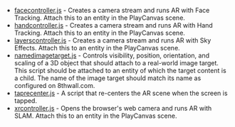 * [facecontroller.js](https://github.com/8thwall/web/tree/master/gettingstarted/playcanvas/scripts/facecontroller.js) - Creates a camera stream and runs AR with Face Tracking. Attach this to an entity in the PlayCanvas scene.
* [handcontroller.js](https://github.com/8thwall/web/tree/master/gettingstarted/playcanvas/scripts/handcontroller.js) - Creates a camera stream and runs AR with Hand Tracking. Attach this to an entity in the PlayCanvas scene.
* [layerscontroller.js](https://github.com/8thwall/web/tree/master/gettingstarted/playcanvas/scripts/layerscontroller.js) - Creates a camera stream and runs AR with Sky Effects. Attach this to an entity in the PlayCanvas scene.
* [namedimagetarget.js](https://github.com/8thwall/web/tree/master/gettingstarted/playcanvas/scripts/namedimagetarget.js) - Controls visibility, position, orientation, and scaling of a 3D object that should attach to a real-world image target. This script should be attached to an entity of which the target content is a child. The name of the image target should match its name as configured on 8thwall.com.
* [taprecenter.js](https://github.com/8thwall/web/tree/master/gettingstarted/playcanvas/scripts/taprecenter.js) - A script that re-centers the AR scene when the screen is tapped.
* [xrcontroller.js](https://github.com/8thwall/web/tree/master/gettingstarted/playcanvas/scripts/xrcontroller.js) - Opens the browser's web camera and runs AR with SLAM. Attach this to an entity in the PlayCanvas scene.
